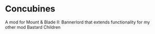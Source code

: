 # Concubines
 A mod for Mount & Blade II: Bannerlord that extends functionality for my other mod Bastard Children
